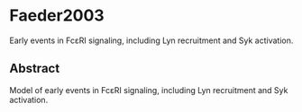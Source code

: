 # Faeder2003
Early events in FcεRI signaling, including Lyn recruitment and Syk activation.

## Abstract
Model of early events in FcεRI signaling, including Lyn recruitment and Syk activation.

